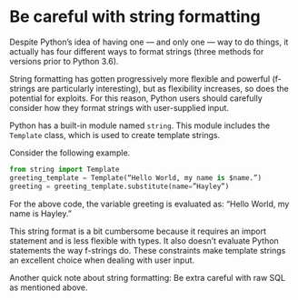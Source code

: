 # Be careful with string formatting

Despite Python’s idea of having one — and only one — way to do things, it actually has four different ways to format strings (three methods for versions prior to Python 3.6).

String formatting has gotten progressively more flexible and powerful (f-strings are particularly interesting), but as flexibility increases, so does the potential for exploits. For this reason, Python users should carefully consider how they format strings with user-supplied input.

Python has a built-in module named `string`. This module includes the `Template` class, which is used to create template strings.

Consider the following example.

```python
from string import Template
greeting_template = Template(“Hello World, my name is $name.”)
greeting = greeting_template.substitute(name=”Hayley”)
```

For the above code, the variable greeting is evaluated as: “Hello World, my name is Hayley.”

This string format is a bit cumbersome because it requires an import statement and is less flexible with types. It also doesn’t evaluate Python statements the way f-strings do. These constraints make template strings an excellent choice when dealing with user input.

Another quick note about string formatting: Be extra careful with raw SQL as mentioned above.